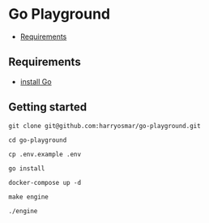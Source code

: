 # Go Playground

- [Requirements](#requirements)

## Requirements

- [install Go](https://golang.org/doc/install)


## Getting started

```
git clone git@github.com:harryosmar/go-playground.git

cd go-playground

cp .env.example .env

go install

docker-compose up -d

make engine

./engine
```
